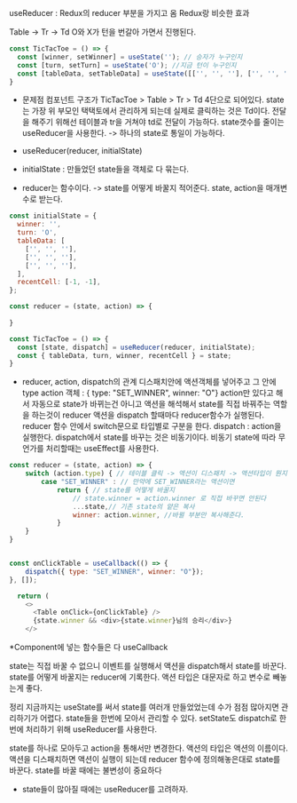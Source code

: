 useReducer : Redux의 reducer 부분을 가지고 옴
Redux랑 비슷한 효과 

Table -> Tr -> Td
O와 X가 턴을 번갈아 가면서 진행된다. 

```javascript
const TicTacToe = () => {
  const [winner, setWinner] = useState(''); // 승자가 누구인지
  const [turn, setTurn] = useState('O'); //지금 턴이 누구인지
  const [tableData, setTableData] = useState([['', '', ''], ['', '', ''], ['', '', '']]); // 2차원 배열로 3*3을 화면에 표현 
}
  ```

  * 문제점
  컴포넌트 구조가 TicTacToe > Table > Tr > Td 4단으로 되어있다. 
  state는 가장 위 부모인 택택토에서 관리하게 되는데 실제로 클릭하는 것은 Td이다. 전달을 해주기 위해선 테이블과 tr을 거쳐야 td로 전달이 가능하다. 
    state갯수를 줄이는 useReducer을 사용한다. -> 하나의 state로 통일이 가능하다. 


* useReducer(reducer, initialState)
* initialState : 만들었던 state들을 객체로 다 묶는다. 
* reducer는 함수이다. -> state를 어떻게 바꿀지 적어준다. 
    state, action을 매개변수로 받는다. 
```javascript
const initialState = {
  winner: '',
  turn: 'O',
  tableData: [
    ['', '', ''],
    ['', '', ''],
    ['', '', ''],
  ],
  recentCell: [-1, -1],
};

const reducer = (state, action) => {
    
}

const TicTacToe = () => {
  const [state, dispatch] = useReducer(reducer, initialState);
  const { tableData, turn, winner, recentCell } = state;
}
```

* reducer, action, dispatch의 관계 
디스패치안에 액션객체를 넣어주고 그 안에 type
action 객체 : { type: "SET_WINNER", winner: "O"}
    action만 있다고 해서 자동으로 state가 바뀌는건 아니고 액션을 해석해서 state를 직접 바꿔주는 역할을 하는것이 reducer
액션을 dispatch 할때마다 reducer함수가 실행된다. 
reducer 함수 안에서 switch문으로 타입별로 구분을 한다. 
dispatch : action을 실행한다. 
dispatch에서 state를 바꾸는 것은 비동기이다. 
비동기 state에 따라 무언가를 처리할때는 useEffect를 사용한다. 


```javascript
const reducer = (state, action) => {
    switch (action.type) { // 테이블 클릭 -> 액션이 디스패치 -> 액션타입이 뭔지 구분 
        case "SET_WINNER" : // 만약에 SET_WINNER라는 액션이면 
            return { // state를 어떻게 바꿀지
                // state.winner = action.winner 로 직접 바꾸면 안된다 
                ...state,// 기존 state의 얕은 복사 
                winner: action.winner, //바뀔 부분만 복사해준다. 
            }
    }
}


const onClickTable = useCallback(() => {
    dispatch({ type: "SET_WINNER", winner: "O"});
}, []);

  return (
    <>
      <Table onClick={onClickTable} />
      {state.winner && <div>{state.winner}님의 승리</div>}
    </>
```

*Component에 넣는 함수들은 다 useCallback


state는 직접 바꿀 수 없으니 이벤트를 실행해서 액션을 dispatch해서 state를 바꾼다. state를 어떻게 바꿀지는 reducer에 기록한다. 
액션 타입은 대문자로 하고 변수로 빼놓는게 좋다. 



정리
지금까지는 useState를 써서 state를 여러개 만들었었는데 수가 점점 많아지면 관리하기가 어렵다. state들을 한번에 모아서 관리할 수 있다. 
setState도 dispatch로 한번에 처리하기 위해 useReducer를 사용한다. 

state를 하나로 모아두고 action을 통해서만 변경한다. 
액션의 타입은 액션의 이름이다. 
액션을 디스패치하면 액션이 실행이 되는데 reducer 함수에 정의해놓은대로
state를 바꾼다. state를 바꿀 때에는 불변성이 중요하다 

* state들이 많아질 때에는 useReducer를 고려하자. 